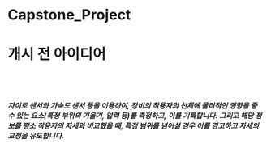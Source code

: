 # Capstone_Project

<h1>개시 전 아이디어</h1><br><br>

<h5>자이로 센서와 가속도 센서 등을 이용하여, 장비의 착용자의 신체에 물리적인 영향을 줄 수 있는 요소(특정 부위의 기울기, 압력 등)를 측정하고,
이를 기록합니다. 그리고 해당 정보를 평소 착용자의 자세와 비교했을 때, 특정 범위를 넘어설 경우 이를 경고하고 자세의 교정을 유도합니다.</h5>
